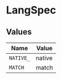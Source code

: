 # LangSpec


## Values

| Name      | Value     |
| --------- | --------- |
| `NATIVE_` | native    |
| `MATCH`   | match     |